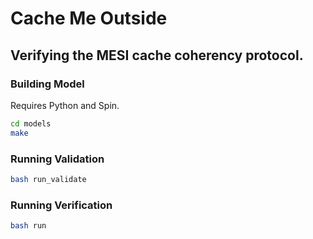 # Cache Me Outside
## Verifying the MESI cache coherency protocol.

### Building Model

Requires Python and Spin.

```bash
cd models
make
```

### Running Validation

```bash
bash run_validate
```

### Running Verification

```bash
bash run
```

